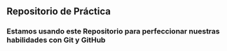 ## Repositorio de Práctica
### Estamos usando este Repositorio para perfeccionar nuestras habilidades con Git y GitHub